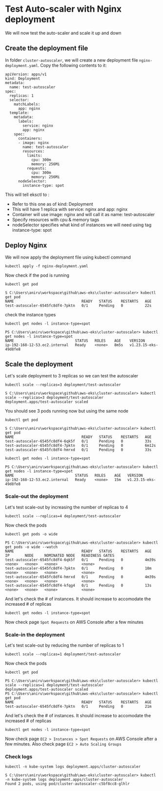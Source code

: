 # Test Auto-scaler with Nginx deployment
We will now test the auto-scaler and scale it up and down

## Create the deployment file
In folder `cluster-autoscaler`, we will create a new deployment file `nginx-deployment.yaml`. Copy the following contents to it: 

```
apiVersion: apps/v1
kind: Deployment
metadata:
  name: test-autoscaler
spec:
  replicas: 1
  selector:
    matchLabels:
      app: nginx
  template:
    metadata:
      labels:
        service: nginx
        app: nginx
    spec:
      containers:
      - image: nginx
        name: test-autoscaler
        resources:
          limits:
            cpu: 300m
            memory: 256Mi
          requests:
            cpu: 300m
            memory: 256Mi
      nodeSelector:
        instance-type: spot
```
This will tell eksctl to :

* Refer to this one as of kind: Deployment
* This will have 1 replica with service: nginx and app: nginx
* Container will use image: nginx and will call it as name: test-autoscaler
* Specify resources with cpu & memory tags
* nodeSelector specifies what kind of instances we will need using tag instance-type: spot

## Deploy Nginx

We will now apply the deployment file using kubectl command
```
kubectl apply -f nginx-deployment.yaml
```
Now check if the pod is running
```
kubectl get pod
```
```
S C:\Users\aniru\workspace\github\aws-eks\cluster-autoscaler> kubectl get pod
NAME                               READY   STATUS    RESTARTS   AGE
test-autoscaler-6545fc8df4-7pktn   0/1     Pending   0          22s
```
check the instance types 
```
kubectl get nodes -l instance-type=spot
```
```
PS C:\Users\aniru\workspace\github\aws-eks\cluster-autoscaler> kubectl get nodes -l instance-type=spot
NAME                            STATUS   ROLES    AGE    VERSION
ip-192-168-12-53.ec2.internal   Ready    <none>   8m5s   v1.23.15-eks-49d8fe8
```
## Scale the deployment
Let's scale deployment to 3 replicas so we can test the autoscaler
```
kubectl scale --replicas=3 deployment/test-autoscaler
```
```
S C:\Users\aniru\workspace\github\aws-eks\cluster-autoscaler> kubectl scale --replicas=3 deployment/test-autoscaler
deployment.apps/test-autoscaler scaled
```
You should see 3 pods running now but using the same node 
```
kubectl get pod
```
```
S C:\Users\aniru\workspace\github\aws-eks\cluster-autoscaler> kubectl get pod
NAME                               READY   STATUS    RESTARTS   AGE
test-autoscaler-6545fc8df4-6qk5f   0/1     Pending   0          33s
test-autoscaler-6545fc8df4-7pktn   0/1     Pending   0          6m12s
test-autoscaler-6545fc8df4-hmrxd   0/1     Pending   0          33s
```
```
kubectl get nodes -l instance-type=spot
``` 
```
PS C:\Users\aniru\workspace\github\aws-eks\cluster-autoscaler> kubectl get nodes -l instance-type=spot
NAME                            STATUS   ROLES    AGE   VERSION
ip-192-168-12-53.ec2.internal   Ready    <none>   15m   v1.23.15-eks-49d8fe8
```
### Scale-out the deployment
Let's test scale-out by increasing the number of replicas to 4
```
kubectl scale --replicas=4 deployment/test-autoscaler
```
Now check the pods 
```
kubectl get pods -o wide
```
```
PS C:\Users\aniru\workspace\github\aws-eks\cluster-autoscaler> kubectl get pods -o wide --watch
NAME                               READY   STATUS    RESTARTS   AGE     IP       NODE     NOMINATED NODE   READINESS GATES
test-autoscaler-6545fc8df4-6qk5f   0/1     Pending   0          4m39s   <none>   <none>   <none>           <none>
test-autoscaler-6545fc8df4-7pktn   0/1     Pending   0          10m     <none>   <none>   <none>           <none>
test-autoscaler-6545fc8df4-hmrxd   0/1     Pending   0          4m39s   <none>   <none>   <none>           <none>
test-autoscaler-6545fc8df4-kfqg4   0/1     Pending   0          13s     <none>   <none>   <none>           <none>
```

And let's check the # of instances. It should increase to accomodate the increased # of replicas
```
kubectl get nodes -l instance-type=spot
``` 
Now check page `Spot Requests` on AWS Console after a few minutes

### Scale-in the deployment
Let's test scale-out by reducing the number of replicas to 1
```
kubectl scale --replicas=1 deployment/test-autoscaler
```
Now check the pods 
```
kubectl get pod
```
```
PS C:\Users\aniru\workspace\github\aws-eks\cluster-autoscaler> kubectl scale --replicas=1 deployment/test-autoscaler 
deployment.apps/test-autoscaler scaled
PS C:\Users\aniru\workspace\github\aws-eks\cluster-autoscaler> kubectl get pod
NAME                               READY   STATUS    RESTARTS   AGE
test-autoscaler-6545fc8df4-7pktn   0/1     Pending   0          21m
```

And let's check the # of instances. It should increase to accomodate the increased # of replicas
```
kubectl get nodes -l instance-type=spot
``` 
Now check page `EC2 > Instances > Spot Requests` on AWS Console after a few minutes. Also check page `EC2 > Auto Scaling Groups`

### Check logs

```
kubectl -n kube-system logs deployment.apps/cluster-autoscaler
```
```
S C:\Users\aniru\workspace\github\aws-eks\cluster-autoscaler> kubectl -n kube-system logs deployment.apps/cluster-autoscaler
Found 2 pods, using pod/cluster-autoscaler-c5bf8cc8-glhlr
```

